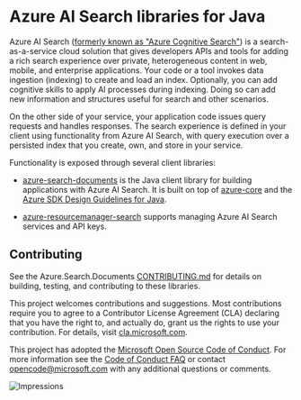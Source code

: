 # Azure AI Search libraries for Java

Azure AI Search ([formerly known as "Azure Cognitive Search"](https://docs.microsoft.com/azure/search/whats-new#new-service-name))
is a search-as-a-service cloud solution that gives developers APIs and tools for adding a rich search experience over 
private, heterogeneous content in web, mobile, and enterprise applications. Your code or a tool invokes data ingestion
(indexing) to create and load an index. Optionally, you can add cognitive skills to apply AI processes during indexing. 
Doing so can add new information and structures useful for search and other scenarios.

On the other side of your service, your application code issues query requests and handles responses. The search 
experience is defined in your client using functionality from Azure AI Search, with query execution over a
persisted index that you create, own, and store in your service.

Functionality is exposed through several client libraries:

- [azure-search-documents](https://github.com/Azure/azure-sdk-for-java/tree/main/sdk/search/azure-search-documents) is 
  the Java client library for building applications with Azure AI Search.  It is built on top of 
  [azure-core](https://github.com/Azure/azure-sdk-for-java/blob/main/sdk/core/azure-core/README.md) and the
  [Azure SDK Design Guidelines for Java](https://azure.github.io/azure-sdk/java_introduction.html).

- [azure-resourcemanager-search](https://github.com/Azure/azure-sdk-for-java/tree/main/sdk/resourcemanager/azure-resourcemanager-search/)
  supports managing Azure AI Search services and API keys.

## Contributing

See the Azure.Search.Documents [CONTRIBUTING.md](https://github.com/Azure/azure-sdk-for-java/tree/main/sdk/search/CONTRIBUTING.md) 
for details on building, testing, and contributing to these libraries.

This project welcomes contributions and suggestions.  Most contributions require you to agree to a Contributor License 
Agreement (CLA) declaring that you have the right to, and actually do, grant us the rights to use your contribution. 
For details, visit [cla.microsoft.com](https://cla.microsoft.com).

This project has adopted the [Microsoft Open Source Code of Conduct](https://opensource.microsoft.com/codeofconduct/).
For more information see the [Code of Conduct FAQ](https://opensource.microsoft.com/codeofconduct/faq/) or contact 
[opencode@microsoft.com](mailto:opencode@microsoft.com) with any additional questions or comments.

![Impressions](https://azure-sdk-impressions.azurewebsites.net/api/impressions/azure-sdk-for-java%2Fsdk%2Fsearch%2FREADME.png)
